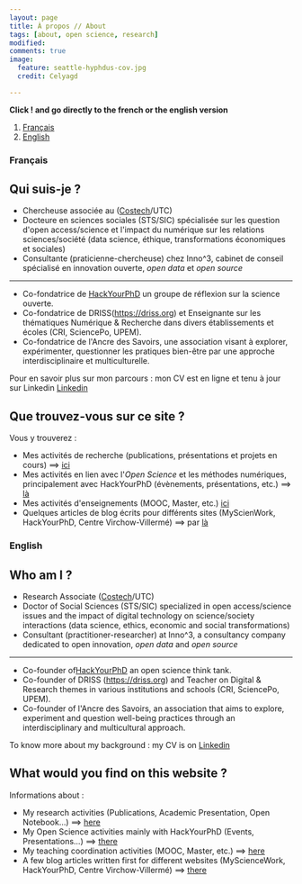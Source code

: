 ```yaml
---
layout: page
title: À propos // About
tags: [about, open science, research]
modified:
comments: true
image:
  feature: seattle-hyphdus-cov.jpg
  credit: Celyagd

---
```

**Click ! and go directly to the french or the english version**

1. [Français](#français)
2. [English](#english)

### Français <a name="français"></a>


## Qui suis-je ?

- Chercheuse associée au ([Costech](http://www.utc.fr/costech/)/UTC)
- Docteure en sciences sociales (STS/SIC) spécialisée sur les question d'open access/science et l'impact du numérique sur les relations sciences/société (data science, éthique, transformations économiques et sociales)
- Consultante (praticienne-chercheuse) chez Inno^3, cabinet de conseil spécialisé en innovation ouverte, _open data_ et _open source_

----

- Co-fondatrice de [HackYourPhD](http://www.hackyourphd.org) un groupe de réflexion sur la science ouverte.
- Co-fondatrice de DRISS(https://driss.org) et Enseignante sur les thématiques Numérique & Recherche dans divers établissements et écoles (CRI, SciencePo, UPEM).
- Co-fondatrice de l'Ancre des Savoirs, une association visant à explorer, expérimenter, questionner les pratiques bien-être par une approche interdisciplinaire et multiculturelle.


Pour en savoir plus sur mon parcours : mon CV est en ligne et tenu à jour sur Linkedin [Linkedin](https://www.linkedin.com/in/celyagrusondaniel)


## Que trouvez-vous sur ce site ?

Vous y trouverez :

- Mes activités de recherche (publications, présentations et projets en cours) ==> [ici](http://celyagd.github.io/research/)
- Mes activités en lien avec l'*Open Science* et les méthodes numériques, principalement avec HackYourPhD (évènements, présentations, etc.) ==> [là](http://celyagd.github.io/openscience/)
- Mes activités d'enseignements (MOOC, Master, etc.) [ici](http://celyagd.github.io/moocscinum/)
- Quelques articles de blog écrits pour différents sites (MyScienWork, HackYourPhD, Centre Virchow-Villermé) ==> par [là](http://celyagd.github.io/blog/)


### English <a name="english"></a>



## Who am I ?

- Research Associate ([Costech](http://www.utc.fr/costech/)/UTC)
- Doctor of Social Sciences (STS/SIC) specialized in open access/science issues and the impact of digital technology on science/society interactions (data science, ethics, economic and social transformations)
- Consultant (practitioner-researcher) at Inno^3, a consultancy company dedicated to open innovation, _open data_ and _open source_

----

- Co-founder of[HackYourPhD](http://www.hackyourphd.org) an open science think tank.
- Co-founder of DRISS (https://driss.org) and Teacher on Digital & Research themes in various institutions and schools (CRI, SciencePo, UPEM).
- Co-founder of l'Ancre des Savoirs, an association that aims to explore, experiment and question well-being practices through an interdisciplinary and multicultural approach.


To know more about my background : my CV is on [Linkedin](https://www.linkedin.com/in/celyagrusondaniel)

## What would you find on this website ?

Informations about :

- My research activities (Publications, Academic Presentation, Open Notebook...) ==> [here](http://celyagd.github.io/research/)
- My Open Science activities mainly with HackYourPhD (Events, Presentations...) ==> [there](http://celyagd.github.io/openscience/)
- My teaching coordination activities (MOOC, Master, etc.)
 ==> [here](http://celyagd.github.io/moocscinum/)
- A few blog articles written first for different websites (MyScienceWork, HackYourPhD, Centre Virchow-Villermé) ==> [there](http://celyagd.github.io/blog/)
